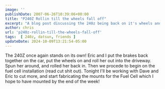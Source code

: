 ```yaml
---
image: ''
publishDate: 2007-06-26T10:39:06+00:00
title: "P240Z Rollin till the wheels fall off"
excerpt: "A blog post discussing the 240z being back on it's wheels and rolling again, did the wheels fall off?"
author: chris
url: 'p240z-rollin-till-the-wheels-fall-off'
tags:  [ 240z, datsun, friends ] 
updateDate: 2024-10-09T13:21:54-05:00
---
```


The 240Z once again stands on its own! Eric and I put the brakes back together on the car, put the wheels on and roll her out into the driveway. Spun her around, and rolled her back in. Then we procede to begin on the fuel cell installation (read cut shit out). Tonight I'll be working with Dave and Eric to cut more, and start fabricating the mounts for the Fuel Cell which I hope to have mounted by the end of the week!
